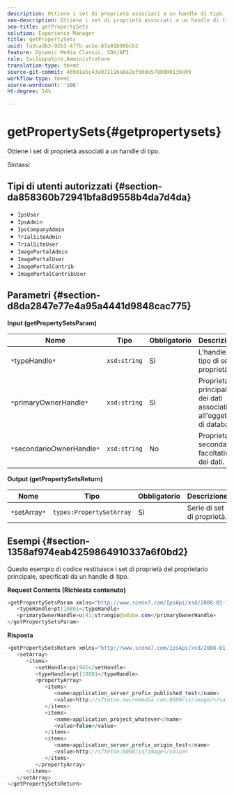 ```yaml
---
description: Ottiene i set di proprietà associati a un handle di tipo.
seo-description: Ottiene i set di proprietà associati a un handle di tipo.
seo-title: getPropertySets
solution: Experience Manager
title: getPropertySets
uuid: fa3cadb3-92b3-4ffb-ac1e-87a01b98bcb2
feature: Dynamic Media Classic, SDK/API
role: Sviluppatore,Amministratore
translation-type: tm+mt
source-git-commit: 469d1a5c43a972116a8a2efb0de5708800130a99
workflow-type: tm+mt
source-wordcount: '106'
ht-degree: 14%

---
```



# getPropertySets{#getpropertysets}

Ottiene i set di proprietà associati a un handle di tipo.

Sintassi

## Tipi di utenti autorizzati {#section-da858360b72941bfa8d9558b4da7d4da}

* `IpsUser`
* `IpsAdmin`
* `IpsCompanyAdmin`
* `TrialSiteAdmin`
* `TrialSiteUser`
* `ImagePortalAdmin`
* `ImagePortalUser`
* `ImagePortalContrib`
* `ImagePortalContribUser`

## Parametri {#section-d8da2847e77e4a95a4441d9848cac775}

**Input (getPropertySetsParam)**

| Nome | Tipo | Obbligatorio | Descrizione |
|---|---|---|---|
| `*`typeHandle`*` | `xsd:string` | Sì | L&#39;handle del tipo di set di proprietà. |
| `*`primaryOwnerHandle`*` | `xsd:string` | Sì | Proprietario principale dei dati associati all&#39;oggetto di database. |
| `*`secondarioOwnerHandle`*` | `xsd:string` | No | Proprietario secondario facoltativo dei dati. |

**Output (getPropertySetsReturn)**

| Nome | Tipo | Obbligatorio | Descrizione |
|---|---|---|---|
| `*`setArray`*` | `types:PropertySetArray` | Sì | Serie di set di proprietà. |

## Esempi {#section-1358af974eab4259864910337a6f0bd2}

Questo esempio di codice restituisce i set di proprietà del proprietario principale, specificati da un handle di tipo.

**Request Contents (Richiesta contenuto)**

```java
<getPropertySetsParam xmlns="http://www.scene7.com/IpsApi/xsd/2008-01-15">
   <typeHandle>pt|10801</typeHandle>
   <primaryOwnerHandle>u|41|strangio@adobe.com</primaryOwnerHandle>
</getPropertySetsParam>
```

**Risposta**

```java
<getPropertySetsReturn xmlns="http://www.scene7.com/IpsApi/xsd/2008-01-15">
   <setArray>
      <items>
         <setHandle>ps|941</setHandle>
         <typeHandle>pt|10801</typeHandle>
         <propertyArray>
            <items>
               <name>application_server_prefix_published_test</name>
               <value>http://s7teton.macromedia.com:8080/is/image/</value>
            </items>
            <items>
               <name>application_project_whatever</name>
               <value>false</value>
            </items>
            <items>
               <name>application_server_prefix_origin_test</name>
               <value>http://s7teton:8080/is/image</value>
            </items>
         </propertyArray>
      </items>
   </setArray>
</getPropertySetsReturn>
```

